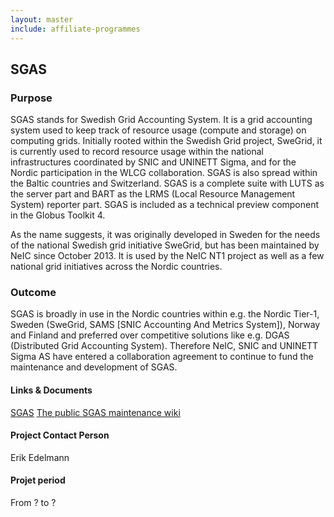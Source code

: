 ```yaml
---
layout: master
include: affiliate-programmes
---
```


## SGAS

### Purpose
SGAS stands for Swedish Grid Accounting System. It is a grid accounting system used to keep track of resource usage (compute and storage) on computing grids. Initially rooted within the Swedish Grid project, SweGrid, it is currently used to record resource usage within the national infrastructures coordinated by SNIC and UNINETT Sigma, and for the Nordic participation in the WLCG collaboration. SGAS is also spread within the Baltic countries and Switzerland. SGAS is a complete suite with LUTS as the server part and BART as the LRMS (Local Resource Management System) reporter part. SGAS is included as a technical preview component in the Globus Toolkit 4.

As the name suggests, it was originally developed in Sweden for the needs of the national Swedish grid initiative SweGrid, but has been maintained by NeIC since October 2013. It is used by the NeIC NT1 project as well as a few national grid initiatives across the Nordic countries.  
 
### Outcome
SGAS is broadly in use in the Nordic countries within e.g. the Nordic Tier-1, Sweden (SweGrid, SAMS [SNIC Accounting And Metrics System]), Norway and Finland and preferred over competitive solutions like e.g. DGAS (Distributed Grid Accounting System). Therefore NeIC, SNIC and UNINETT Sigma AS have entered a collaboration agreement to continue to fund the maintenance and development of SGAS.

#### Links & Documents
[SGAS](https://sgas.github.io)
[The public SGAS maintenance wiki](https://wiki.neic.no/wiki/SGAS_maintenance_project)

#### Project Contact Person
Erik Edelmann

#### Projet period
From ? to ?
